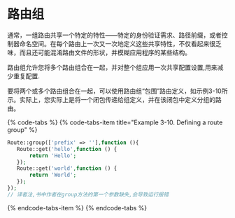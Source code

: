 # 路由组

通常，一组路由共享一个特定的特性——特定的身份验证需求、路径前缀，或者控制器命名空间。在每个路由上一次又一次地定义这些共享特性，不仅看起来很乏味，而且还可能混淆路由文件的形状，并模糊应用程序的某些结构。

路由组允许您将多个路由组合在一起，并对整个组应用一次共享配置设置,用来减少重复配置.

要将两个或多个路由组合在一起，可以使用路由组“包围”路由定义，如示例3-10所示。实际上，您实际上是将一个闭包传递给组定义，并在该闭包中定义分组的路由。

{% code-tabs %}
{% code-tabs-item title="Example 3-10. Defining a route group" %}
```php
Route::group(['prefix' => ''],function (){
   Route::get('hello',function () {
       return 'Hello';
   });
   Route::get('world',function () {
       return 'World';
   });
});
// 译者注,书中作者在group方法的第一个参数缺失,会导致运行报错
```
{% endcode-tabs-item %}
{% endcode-tabs %}

